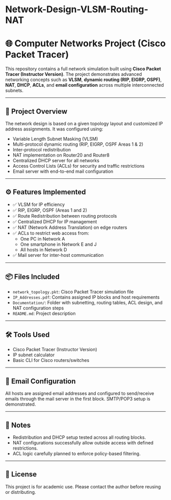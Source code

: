 # Network-Design-VLSM-Routing-NAT


# 🌐 Computer Networks Project (Cisco Packet Tracer)

This repository contains a full network simulation built using **Cisco Packet Tracer (Instructor Version)**. The project demonstrates advanced networking concepts such as **VLSM**, **dynamic routing (RIP, EIGRP, OSPF)**, **NAT**, **DHCP**, **ACLs**, and **email configuration** across multiple interconnected subnets.

---

## 📁 Project Overview

The network design is based on a given topology layout and customized IP address assignments. It was configured using:

- Variable Length Subnet Masking (VLSM)
- Multi-protocol dynamic routing (RIP, EIGRP, OSPF Areas 1 & 2)
- Inter-protocol redistribution
- NAT implementation on Router20 and Router8
- Centralized DHCP server for all networks
- Access Control Lists (ACLs) for security and traffic restrictions
- Email server with end-to-end mail configuration

---

## ⚙️ Features Implemented

- ✅ VLSM for IP efficiency
- ✅ RIP, EIGRP, OSPF (Areas 1 and 2)
- ✅ Route Redistribution between routing protocols
- ✅ Centralized DHCP for IP management
- ✅ NAT (Network Address Translation) on edge routers
- ✅ ACLs to restrict web access from:
  - One PC in Network A
  - One smartphone in Network E and J
  - All hosts in Network D
- ✅ Mail server for inter-host communication

---

## 📦 Files Included

- `network_topology.pkt`: Cisco Packet Tracer simulation file
- `IP_Addresses.pdf`: Contains assigned IP blocks and host requirements
- `Documentation/`: Folder with subnetting, routing tables, ACL design, and NAT configuration steps
- `README.md`: Project description

---

## 🛠️ Tools Used

- Cisco Packet Tracer (Instructor Version)
- IP subnet calculator
- Basic CLI for Cisco routers/switches

---

## 📧 Email Configuration

All hosts are assigned email addresses and configured to send/receive emails through the mail server in the first block. SMTP/POP3 setup is demonstrated.

---

## 📌 Notes

- Redistribution and DHCP setup tested across all routing blocks.
- NAT configurations successfully allow outside access with defined restrictions.
- ACL logic carefully planned to enforce policy-based filtering.

---

## 📝 License

This project is for academic use. Please contact the author before reusing or distributing.

